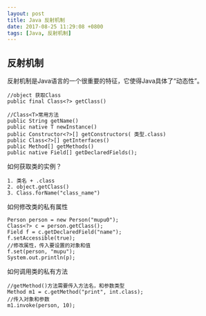 ```yaml
---
layout: post
title: Java 反射机制
date: 2017-08-25 11:29:08 +0800
tags: [Java, 反射机制]
---
```

## 反射机制

反射机制是Java语言的一个很重要的特征，它使得Java具体了“动态性”。

```
//object 获取Class
public final Class<?> getClass()

//Class<T>常用方法
public String getName()
public native T newInstance()
public Constructor<?>[] getConstructors( 类型.class) 
public Class<?>[] getInterfaces()
public Method[] getMethods()
public native Field[] getDeclaredFields();
```

如何获取类的实例？

    1. 类名 + .class
    2. object.getClass() 
    3. Class.forName("class_name")


如何修改类的私有属性
```
Person person = new Person("mupu0");
Class<?> c = person.getClass();
Field f = c.getDeclaredField("name");
f.setAccessible(true);
//修改属性，传入要设置的对象和值
f.set(person, "mupu");
System.out.println(p);
```

如何调用类的私有方法
```
//getMethod()方法需要传入方法名，和参数类型
Method m1 = c.getMethod("print", int.class);
//传入对象和参数
m1.invoke(person, 10);
```



[jekyll-docs]: http://jekyllrb.com/docs/home
[jekyll-gh]:   https://github.com/jekyll/jekyll
[jekyll-talk]: https://talk.jekyllrb.com/
  

 
 
  
 
 
 
